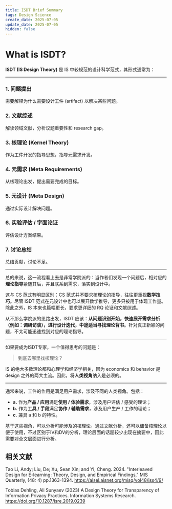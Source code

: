 ```yaml
---
title: ISDT Brief Summary
tags: Design Science
create_date: 2025-07-05
update_date: 2025-07-05
hidden: false
---
```


# What is ISDT?

**ISDT (IS Design Theory)** 是 IS 中较规范的设计科学范式，其形式通常为：

---

### 1. 问题提出

需要解释为什么需要设计工件 (artifact) 以解决某些问题。

### 2. 文献综述

解读领域文献，分析议题重要性和 research gap。

### 3. 核理论 (Kernel Theory)

作为工件开发的指导思想，指导元需求开发。

### 4. 元需求 (Meta Requirements)

从核理论出发，提出需要完成的目标。

### 5. 元设计 (Meta Design)

通过实际设计解决问题。

### 6. 实验评估 / 字面论证

评估设计方案结果。

### 7. 讨论总结

总结贡献，讨论不足。

---

总的来说，这一流程看上去是非常学院派的：当作者们发现一个问题后，相对应的**理论指导**紧随其后，并且联系到需求，落实到设计中。

这与 CS 范式有明显区别：CS 范式并不要求核理论的指导，往往更重视**数学技巧**。尽管 ISDT 范式在元设计中也可以展开数学推导，更多只被用于体现工作量。除此之外，IS 本来也篇幅更长，要求更详细的 RQ 论证和文献综述。

从不那么学院派的思路出发，ISDT 应该：**从问题识别开始，快速展开需求分析（例如：调研访谈），进行设计迭代，中途适当寻找理论背书**。针对真正新颖的问题，不太可能迅速找到对应的理论指导。

---

如果要成为ISDT专家，一个值得思考的问题是：

> 到底去哪里找核理论？

IS 的绝大多数理论都和心理学和经济学相关，因为 economics 和 behavior 是 design 之外的两大主流。因此，将**人类视角**纳入是必须的。

---

通常来说，工件的作用是满足用户需求，涉及不同的人类视角。包括：

* **a.** 作为**产品 / 应用**满足**使用 / 体验需求**，涉及用户评估 / 感受的理论；
* **b.** 作为**工具 / 手段**满足**协作 / 辅助需求**，涉及用户生产 / 工作的理论；
* **c.** 兼具 a 和 b 的特性。

基于这些视角，可以分析可能涉及的核理论。通过文献分析，还可以储备核理论以便于使用，不过区别于IV和DV的分析，理论层面的话题较少出现在摘要中，因此需要对全文层面进行分析。

## 相关文献

Tao Li, Andy; Liu, De; Xu, Sean Xin; and Yi, Cheng. 2024. "Interleaved Design for E-learning: Theory, Design, and Empirical Findings," MIS Quarterly, (48: 4) pp.1363-1394. https://aisel.aisnet.org/misq/vol48/iss4/9/

Tobias Dehling, Ali Sunyaev (2023) A Design Theory for Transparency of Information Privacy Practices. Information Systems Research. https://doi.org/10.1287/isre.2019.0239